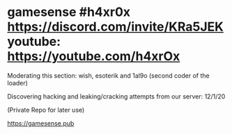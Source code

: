 # gamesense #h4xr0x https://discord.com/invite/KRa5JEK  youtube: https://youtube.com/h4xrOx 
Moderating this section: wish, esoterik and 1al9o (second coder of the loader) 

Discovering hacking and leaking/cracking attempts from our server: 12/1/20

(Private Repo for later use)

https://gamesense.pub
